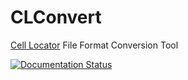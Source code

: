 # CLConvert

[Cell Locator][cell-locator] File Format Conversion Tool

[![Documentation Status][doc-badge]][docs]

[cell-locator]: https://github.com/BICCN/cell-locator

[doc-badge]: https://readthedocs.org/projects/cell-locator/badge/?version=latest
[docs]: https://cell-locator.readthedocs.io/en/latest/?badge=latest
